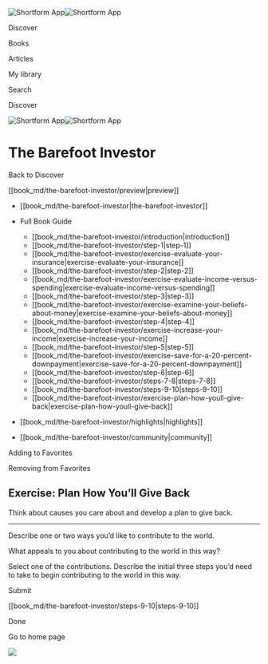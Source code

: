 ![Shortform App](/img/logo.36a2399e.svg)![Shortform App](/img/logo-dark.70c1b072.svg)

Discover

Books

Articles

My library

Search

Discover

![Shortform App](/img/logo.36a2399e.svg)![Shortform App](/img/logo-dark.70c1b072.svg)

# The Barefoot Investor

Back to Discover

[[book_md/the-barefoot-investor/preview|preview]]

  * [[book_md/the-barefoot-investor|the-barefoot-investor]]
  * Full Book Guide

    * [[book_md/the-barefoot-investor/introduction|introduction]]
    * [[book_md/the-barefoot-investor/step-1|step-1]]
    * [[book_md/the-barefoot-investor/exercise-evaluate-your-insurance|exercise-evaluate-your-insurance]]
    * [[book_md/the-barefoot-investor/step-2|step-2]]
    * [[book_md/the-barefoot-investor/exercise-evaluate-income-versus-spending|exercise-evaluate-income-versus-spending]]
    * [[book_md/the-barefoot-investor/step-3|step-3]]
    * [[book_md/the-barefoot-investor/exercise-examine-your-beliefs-about-money|exercise-examine-your-beliefs-about-money]]
    * [[book_md/the-barefoot-investor/step-4|step-4]]
    * [[book_md/the-barefoot-investor/exercise-increase-your-income|exercise-increase-your-income]]
    * [[book_md/the-barefoot-investor/step-5|step-5]]
    * [[book_md/the-barefoot-investor/exercise-save-for-a-20-percent-downpayment|exercise-save-for-a-20-percent-downpayment]]
    * [[book_md/the-barefoot-investor/step-6|step-6]]
    * [[book_md/the-barefoot-investor/steps-7-8|steps-7-8]]
    * [[book_md/the-barefoot-investor/steps-9-10|steps-9-10]]
    * [[book_md/the-barefoot-investor/exercise-plan-how-youll-give-back|exercise-plan-how-youll-give-back]]
  * [[book_md/the-barefoot-investor/highlights|highlights]]
  * [[book_md/the-barefoot-investor/community|community]]



Adding to Favorites 

Removing from Favorites 

## Exercise: Plan How You’ll Give Back

Think about causes you care about and develop a plan to give back.

* * *

Describe one or two ways you’d like to contribute to the world.

What appeals to you about contributing to the world in this way?

Select one of the contributions. Describe the initial three steps you’d need to take to begin contributing to the world in this way.

Submit 

[[book_md/the-barefoot-investor/steps-9-10|steps-9-10]]

Done

Go to home page 

![](https://bat.bing.com/action/0?ti=56018282&Ver=2&mid=17e36412-83ce-4e6e-aee3-2e8c235f1cb1&sid=1711133063fa11eebdec89a8b8ae3bbc&vid=171147a063fa11eea7440fcfeb230d96&vids=0&msclkid=N&pi=0&lg=en-US&sw=800&sh=600&sc=24&nwd=1&tl=Shortform%20%7C%20The%20Barefoot%20Investor&p=https%3A%2F%2Fwww.shortform.com%2Fapp%2Fbook%2Fthe-barefoot-investor%2Fexercise-plan-how-youll-give-back&r=&lt=408&evt=pageLoad&sv=1&rn=979999)
